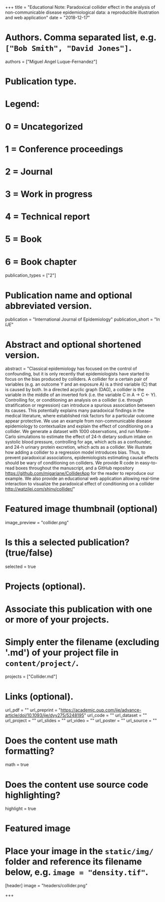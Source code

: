 +++
title = "Educational Note: Paradoxical collider effect in the analysis of non-communicable disease epidemiological data: a reproducible illustration and web application"
date = "2018-12-17"

# Authors. Comma separated list, e.g. `["Bob Smith", "David Jones"]`.
authors = ["Miguel Angel Luque-Fernandez"]

# Publication type.
# Legend:
# 0 = Uncategorized
# 1 = Conference proceedings
# 2 = Journal
# 3 = Work in progress
# 4 = Technical report
# 5 = Book
# 6 = Book chapter
publication_types = ["2"]

# Publication name and optional abbreviated version.
publication = "International Journal of Epidemiology"
publication_short = "In *IJE*"

# Abstract and optional shortened version.
abstract = "Classical epidemiology has focused on the control of confounding, but it is only recently that epidemiologists have started to focus on the bias produced by colliders. A collider for a certain pair of variables (e.g. an outcome Y and an exposure A) is a third variable (C) that is caused by both. In a directed acyclic graph (DAG), a collider is the variable in the middle of an inverted fork (i.e. the variable C in A → C ← Y). Controlling for, or conditioning an analysis on a collider (i.e. through stratification or regression) can introduce a spurious association between its causes. This potentially explains many paradoxical findings in the medical literature, where established risk factors for a particular outcome appear protective. We use an example from non-communicable disease epidemiology to contextualize and explain the effect of conditioning on a collider. We generate a dataset with 1000 observations, and run Monte-Carlo simulations to estimate the effect of 24-h dietary sodium intake on systolic blood pressure, controlling for age, which acts as a confounder, and 24-h urinary protein excretion, which acts as a collider. We illustrate how adding a collider to a regression model introduces bias. Thus, to prevent paradoxical associations, epidemiologists estimating causal effects should be wary of conditioning on colliders. We provide R code in easy-to-read boxes throughout the manuscript, and a GitHub repository https://github.com/migariane/ColliderApp for the reader to reproduce our example. We also provide an educational web application allowing real-time interaction to visualize the paradoxical effect of conditioning on a collider http://watzilei.com/shiny/collider/"
# Featured image thumbnail (optional)
image_preview = "collider.png"

# Is this a selected publication? (true/false)
selected = true

# Projects (optional).
#   Associate this publication with one or more of your projects.
#   Simply enter the filename (excluding '.md') of your project file in `content/project/`.
 projects = ["Collider.md"]

# Links (optional).
url_pdf = ""
url_preprint = "https://academic.oup.com/ije/advance-article/doi/10.1093/ije/dyy275/5248195"
url_code = ""
url_dataset = ""
url_project = ""
url_slides = ""
url_video = ""
url_poster = ""
url_source = ""

# Does the content use math formatting?
math = true

# Does the content use source code highlighting?
highlight = true

# Featured image
# Place your image in the `static/img/` folder and reference its filename below, e.g. `image = "density.tif"`.
[header]
image = "headers/collider.png"

+++

